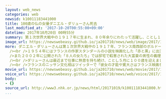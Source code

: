 ```yaml
---
layout: web_news
categories: web
newsid: k10011183441000
title: 100歳の仏の女優ダニエル・ダリューさん死去
last_modified_at: '2017-10-20T00:55:00+09:00'
datetime: 2017年10月20日 00時55分
summary: 第１次世界大戦中の１９１７年に生まれ、８０年余りにわたって活躍し、ことし１００歳を迎えたフランスの女優、ダニエル・ダリューさんが１７日、亡くなりました。
image_url: https://newswebeasy.github.io/ja201710/news/web/image/2017/10/19/K10011183441_1710200019_1710200020_01_02.jpg
more: ダニエル・ダリューさんは第１次世界大戦中の１９１７年、フランス南西部のボルドーに生まれ、１４歳で映画デビューしました。美しい容姿と華麗な演技で一躍有名になりましたが、第２次世界大戦中はフランスがドイツの占領下に置かれる中、ドイツ人と芸術活動を続けたことで、厳しい批判を受けました。<br
  /><br />１９５４年にはフランスの作家スタンダールの小説を映画化した「赤と黒」に出演し、夫がいながら別の青年と恋に落ちる女性を演じ、大きな反響を呼びました。<br
  />また２００２年に公開された「８人の女たち」では邸宅で殺害された大富豪の男性の義理の母親役を８０代半ばで演じ、犯人捜しの過程で次々に秘密が暴かれる男性の妻や娘役を演じた年下のベテラン女優たちをしのぐ熱演が日本でも話題になりました。<br
  /><br />ダリューさんは最近まで仕事に熱意を持ち続け、ことし５月に１００歳を迎えましたが、複数のフランスメディアによりますと１７日、パリ近郊の自宅で亡くなったということです。<br
  /><br />フランスのニッサン文化相はツイッターで「彼女の才能や寛大さはフランス映画をより輝かしいものにした」とコメントし、長年の功績をたたえています。
movie_url: https://newswebeasy.github.io/ja201710/news/web/movie/2017/10/19/k10011183441_201710201207_201710201239.mp4
voice_url: https://newswebeasy.github.io/ja201710/news/web/voice/2017/10/19/k10011183441_201710201207_201710201239.mp3
body:
- {}
source_url: http://www3.nhk.or.jp/news/html/20171019/k10011183441000.html
...
```

